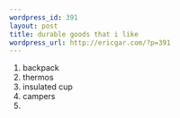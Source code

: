 ```yaml
--- 
wordpress_id: 391
layout: post
title: durable goods that i like
wordpress_url: http://ericgar.com/?p=391
---
```


1. backpack
2. thermos
3. insulated cup
4. campers
5. 

